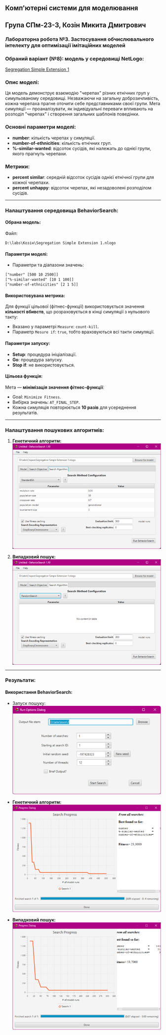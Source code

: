 
## Комп'ютерні системи для моделювання
## Група СПм-23-3, **Козін Микита Дмитрович**
### Лабораторна робота №3. Застосування обчислювального інтелекту для оптимізації імітаційних моделей

### Обраний варіант (№8): модель у середовищі NetLogo:
[Segregation Simple Extension 1](http://www.netlogoweb.org/launch#http://www.netlogoweb.org/assets/modelslib/IABM%20Textbook/chapter%203/Segregation%20Extensions/Segregation%20Simple%20Extension%201.nlogo)

### Опис моделі:
Ця модель демонструє взаємодію "черепах" різних етнічних груп у симульованому середовищі. Незважаючи на загальну доброзичливість, кожна черепаха прагне оточити себе представниками своєї групи. Мета симуляції — проаналізувати, як індивідуальні переваги впливають на розподіл "черепах" і створення загальних шаблонів поведінки.

### Основні параметри моделі:
- **number**: кількість черепах у симуляції.
- **number-of-ethnicities**: кількість етнічних груп.
- **%-similar-wanted**: відсоток сусідів, які належать до однієї групи, якого прагнуть черепахи.

### Метрики:
- **percent similar**: середній відсоток сусідів однієї етнічної групи для кожної черепахи.
- **percent unhappy**: відсоток черепах, які незадоволені розподілом сусідів.

---

### Налаштування середовища BehaviorSearch:
#### Обрана модель:
Файл:  
```
D:\labs\Козін\Segregation Simple Extension 1.nlogo
```

#### Параметри моделі:
- Параметри та діапазони значень:
```
["number" [500 10 2500]]
["%-similar-wanted" [10 1 100]]
["number-of-ethnicities" [2 1 5]]
```

#### Використовувана метрика:
Для функції цільової (фітнес-функції) використовується значення **кількості вбивств**, що розраховується в кінці симуляції з нульового такту:
- Вказано у параметрі `Measure`: `count-kill`.
- Параметр `Mesure if`: `true`, тобто враховуються всі такти симуляції.

#### Параметри запуску:
- **Setup**: процедура ініціалізації.
- **Go**: процедура запуску.
- **Stop if**: не використовується.

#### Цільова функція:
Мета — **мінімізація значення фітнес-функції**:
- Goal: `Minimize Fitness`.
- Вибірка значень: `AT_FINAL_STEP`.
- Кожна симуляція повторюється **10 разів** для усереднення результатів.

---

### Налаштування пошукових алгоритмів:
1. **Генетичний алгоритм:**
![Генетичний алгоритм](search-ga.png)

2. **Випадковий пошук:**
![Випадковий пошук](search-rs.png)

---

### Результати:
#### Використання BehaviorSearch:
- Запуск пошуку:  
![Запуск](dialog.png)

- **Генетичний алгоритм:**
![Результати ГА](result-ga.png)

- **Випадковий пошук:**
![Результати ВП](result-rs.png)
